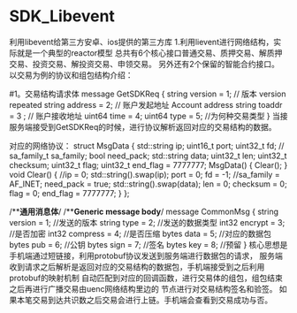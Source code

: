 # SDK_Libevent
利用libevent给第三方安卓、ios提供的第三方库
1.利用lievent进行网络结构，实际就是一个典型的reactor模型
总共有6个核心接口普通交易、质押交易、解质押交易、投资交易、解投资交易、申领交易。
另外还有2个保留的智能合约接口。
以交易为例的协议和组包结构介绍：

#1。交易结构请求体
message GetSDKReq
{
    string   version = 1; // 版本 version
    repeated string address = 2; // 账户发起地址 Account address
    string toaddr = 3 ; // 账户接收地址
    uint64 time               = 4;
    uint64  type = 5;  //为何种交易类型
}
当接服务端接受到GetSDKReq的时候，进行协议解析返回对应的交易结构的数据。

对应的网络协议：
struct MsgData
{
    std::string ip;
    uint16_t port;
    uint32_t fd;
    // sa_family_t sa_family;
    bool need_pack;
    std::string data;
    uint32_t len;
    uint32_t checksum;
    uint32_t flag;
    uint32_t end_flag = 7777777;
    MsgData()
    {
        Clear();
    }
    void Clear()
    {
        //ip = 0;
        std::string().swap(ip);
        port = 0;
        fd = -1;
        //sa_family = AF_INET;
        need_pack = true;
        std::string().swap(data);
        len = 0;
        checksum = 0;
        flag = 0;
        end_flag = 7777777;
    }
};



/**********通用消息体********/
/**********Generic message body********/
message CommonMsg 
{
  string version         = 1; //发送的版本
  string type           = 2; //发送的数据类型
  int32 encrypt         = 3; //是否加密
  int32 compress        = 4; //是否压缩
  bytes data            = 5; //对应的数据包
  bytes pub    = 6;  //公钥
  bytes sign = 7;  //签名
  bytes key = 8;  //预留
}
核心思想是手机端通过短链接，利用protobuf协议发送到服务端进行数据包的请求，
服务端收到请求之后解析是返回对应的交易结构的数据包，手机端接受到之后利用protobuf的映射机制
自动匹配到对应的回调函数，进行交易体的组包，组包结束之后再进行广播交易由uenc网络结构里边的
节点进行对交易结构签名和验签。
如果本笔交易到达共识数之后交易会进行上链。手机端会查看到交易成功与否。